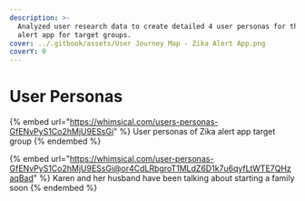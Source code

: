 ```yaml
---
description: >-
  Analyzed user research data to create detailed 4 user personas for the Zika
  alert app for target groups.
cover: ../.gitbook/assets/User Journey Map - Zika Alert App.png
coverY: 0
---
```


# User Personas

{% embed url="https://whimsical.com/users-personas-GfENvPyS1Co2hMjU9ESsGi" %}
User personas of Zika alert app target group
{% endembed %}

{% embed url="https://whimsical.com/user-personas-GfENvPyS1Co2hMjU9ESsGi@or4CdLRbgroT1MLdZ6D1k7u6qyfLtWTE7QHzaqBad" %}
Karen and her husband have been talking about starting a family soon
{% endembed %}
